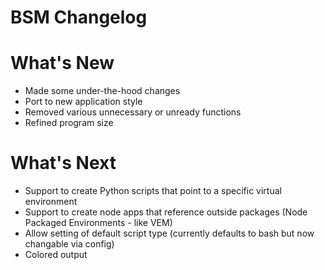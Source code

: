# BSM Changelog

# What's New
- Made some under-the-hood changes
- Port to new application style
- Removed various unnecessary or unready functions
- Refined program size

# What's Next
- Support to create Python scripts that point to a specific virtual environment
- Support to create node apps that reference outside packages (Node Packaged Environments - like VEM)
- Allow setting of default script type (currently defaults to bash but now changable via config)
- Colored output
